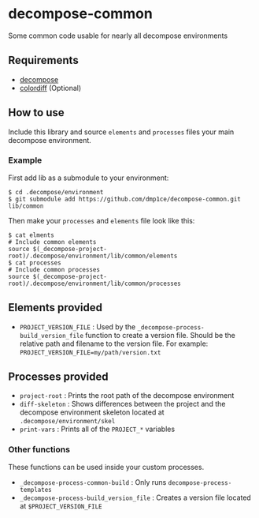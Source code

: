# decompose-common
Some common code usable for nearly all decompose environments

## Requirements

- [decompose](https://github.com/dmp1ce/decompose)
- [colordiff](http://www.colordiff.org/) (Optional)

## How to use

Include this library and source `elements` and `processes` files your main decompose environment.

### Example

First add lib as a submodule to your environment:
```
$ cd .decompose/environment
$ git submodule add https://github.com/dmp1ce/decompose-common.git lib/common
```

Then make your `processes` and `elements` file look like this:
```
$ cat elments
# Include common elements
source $(_decompose-project-root)/.decompose/environment/lib/common/elements
$ cat processes
# Include common processes
source $(_decompose-project-root)/.decompose/environment/lib/common/processes
```

## Elements provided

- `PROJECT_VERSION_FILE` : Used by the `_decompose-process-build_version_file` function to create a version file. Should be the relative path and filename to the version file. For example: `PROJECT_VERSION_FILE=my/path/version.txt`

## Processes provided

- `project-root` : Prints the root path of the decompose environment
- `diff-skeleton` : Shows differences between the project and the decompose environment skeleton located at `.decompose/environment/skel`
- `print-vars` : Prints all of the `PROJECT_*` variables

### Other functions

These functions can be used inside your custom processes.

- `_decompose-process-common-build` : Only runs `decompose-process-templates`
- `_decompose-process-build_version_file` : Creates a version file located at `$PROJECT_VERSION_FILE`
